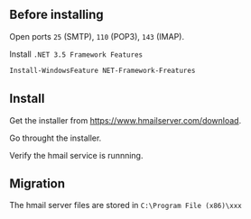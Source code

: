 ## Before installing
Open ports `25` (SMTP), `110` (POP3), `143` (IMAP).

Install `.NET 3.5 Framework Features`
```powershell
Install-WindowsFeature NET-Framework-Freatures
```

## Install
Get the installer from https://www.hmailserver.com/download.

Go throught the installer.

Verify the hmail service is runnning.

## Migration
The hmail server files are stored in `C:\Program File (x86)\xxx`
